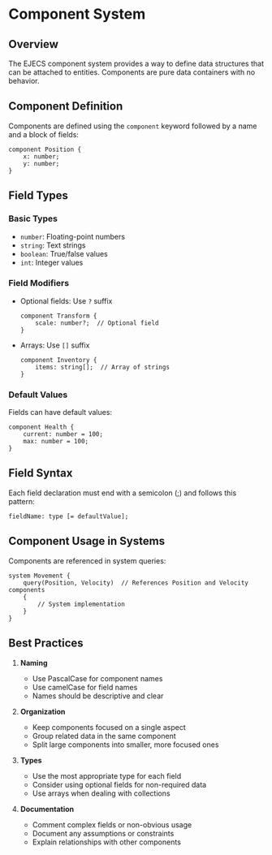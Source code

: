 # Component System

## Overview

The EJECS component system provides a way to define data structures that can be attached to entities. Components are pure data containers with no behavior.

## Component Definition

Components are defined using the `component` keyword followed by a name and a block of fields:

```ejecs
component Position {
    x: number;
    y: number;
}
```

## Field Types

### Basic Types
- `number`: Floating-point numbers
- `string`: Text strings
- `boolean`: True/false values
- `int`: Integer values

### Field Modifiers
- Optional fields: Use `?` suffix
  ```ejecs
  component Transform {
      scale: number?;  // Optional field
  }
  ```
- Arrays: Use `[]` suffix
  ```ejecs
  component Inventory {
      items: string[];  // Array of strings
  }
  ```

### Default Values
Fields can have default values:
```ejecs
component Health {
    current: number = 100;
    max: number = 100;
}
```

## Field Syntax

Each field declaration must end with a semicolon (;) and follows this pattern:
```ejecs
fieldName: type [= defaultValue];
```

## Component Usage in Systems

Components are referenced in system queries:
```ejecs
system Movement {
    query(Position, Velocity)  // References Position and Velocity components
    {
        // System implementation
    }
}
```

## Best Practices

1. **Naming**
   - Use PascalCase for component names
   - Use camelCase for field names
   - Names should be descriptive and clear

2. **Organization**
   - Keep components focused on a single aspect
   - Group related data in the same component
   - Split large components into smaller, more focused ones

3. **Types**
   - Use the most appropriate type for each field
   - Consider using optional fields for non-required data
   - Use arrays when dealing with collections

4. **Documentation**
   - Comment complex fields or non-obvious usage
   - Document any assumptions or constraints
   - Explain relationships with other components 